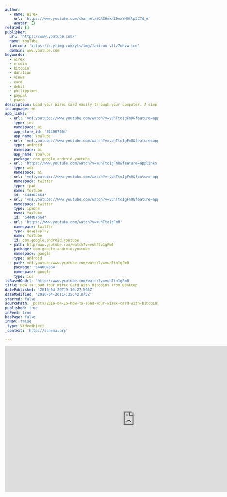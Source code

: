 ```yaml
---
author:
  - name: Wirex
    url: 'https://www.youtube.com/channel/UCAI8wK4Z9vxYM08lp3C7d_A'
    avatar: {}
related: []
publisher:
  url: 'https://www.youtube.com/'
  name: YouTube
  favicon: 'https://s.ytimg.com/yts/img/favicon-vflz7uhzw.ico'
  domain: www.youtube.com
keywords:
  - wirex
  - e-coin
  - bitcoin
  - duration
  - views
  - card
  - debit
  - philippines
  - paypal
  - paano
description: Load your Wirex card easily through your computer. A simple tutorial of how to do it.
inLanguage: en
app_links:
  - url: 'vnd.youtube://www.youtube.com/watch?v=vuhTto1gFm0&feature=applinks'
    type: ios
    namespace: ai
    app_store_id: '544007664'
    app_name: YouTube
  - url: 'vnd.youtube://www.youtube.com/watch?v=vuhTto1gFm0&feature=applinks'
    type: android
    namespace: ai
    app_name: YouTube
    package: com.google.android.youtube
  - url: 'https://www.youtube.com/watch?v=vuhTto1gFm0&feature=applinks'
    type: web
    namespace: ai
  - url: 'vnd.youtube://www.youtube.com/watch?v=vuhTto1gFm0&feature=applinks'
    namespace: twitter
    type: ipad
    name: YouTube
    id: '544007664'
  - url: 'vnd.youtube://www.youtube.com/watch?v=vuhTto1gFm0&feature=applinks'
    namespace: twitter
    type: iphone
    name: YouTube
    id: '544007664'
  - url: 'https://www.youtube.com/watch?v=vuhTto1gFm0'
    namespace: twitter
    type: googleplay
    name: YouTube
    id: com.google.android.youtube
  - path: http/www.youtube.com/watch?v=vuhTto1gFm0
    package: com.google.android.youtube
    namespace: google
    type: android
  - path: vnd.youtube/www.youtube.com/watch?v=vuhTto1gFm0
    package: '544007664'
    namespace: google
    type: ios
isBasedOnUrl: 'http://www.youtube.com/watch?v=vuhTto1gFm0'
title: How To Load Your Wirex Card With Bitcoins From Desktop
datePublished: '2016-04-26T19:16:27.595Z'
dateModified: '2016-04-26T14:35:42.875Z'
starred: false
sourcePath: _posts/2016-04-26-how-to-load-your-wirex-card-with-bitcoins-from-desktop.md
published: true
inFeed: true
hasPage: false
inNav: false
_type: VideoObject
_context: 'http://schema.org'

---
```

<iframe src="http://cdn.embedly.com/widgets/media.html?src=https%3A%2F%2Fwww.youtube.com%2Fembed%2FvuhTto1gFm0%3Ffeature%3Doembed&amp;url=https%3A%2F%2Fwww.youtube.com%2Fwatch%3Fv%3DvuhTto1gFm0&amp;image=https%3A%2F%2Fi.ytimg.com%2Fvi%2FvuhTto1gFm0%2Fhqdefault.jpg&amp;key=b7d04c9b404c499eba89ee7072e1c4f7&amp;type=text%2Fhtml&amp;schema=youtube" width="854" height="480" scrolling="no" frameborder="0" allowfullscreen="" style=""></iframe>